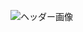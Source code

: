 ![ヘッダー画像](https://www.canva.com/design/DAFz9XAgktk/2Gnp519-VdGGMg3OvjwSag/view?utm_content=DAFz9XAgktk&utm_campaign=designshare&utm_medium=link&utm_source=editor)
